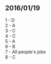 ## 2016/01/19

1 - D <br>
2 - A <br>
3 - C <br>
4 - C <br>
5 - A <br>
6 - B <br>
7 - All people's jobs <br>
8 - C <br>
